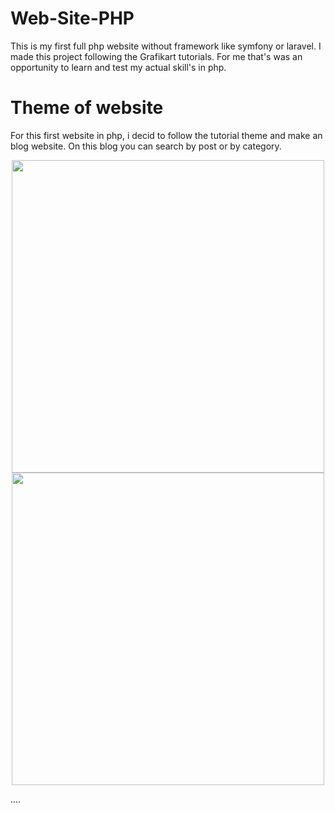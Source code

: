 # Web-Site-PHP
This is my first full php website without framework like symfony or laravel. I made this project following the Grafikart tutorials. For me that's was an opportunity to learn and test my actual skill's in php. 

# Theme of website
For this first website in php, i decid to follow the tutorial theme and make an blog website. On this blog you can search by post or by category.
<p align="center">
  <img src="https://image.noelshack.com/fichiers/2024/26/7/1719749613-screenshot-2024-06-30-at-13-15-00.png" width="500" />
  <img src="https://image.noelshack.com/fichiers/2024/26/7/1719749613-screenshot-2024-06-30-at-13-15-29.png" width="500" />
</p>

....
